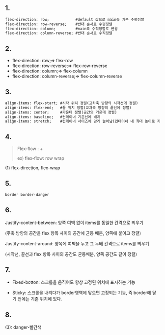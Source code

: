 ## 1.

```html
flex-direction: row;            #default 값으로 main축 기본 수평정렬
flex-direction: row-reverse;    #반대 순서로 수평정렬 
flex-direction: column;         #main축 수직정렬로 변경
flex-direction: column-reverse; #반대 순서로 수직정렬
```



## 2.

- flex-direction: row;=> flex-row
- flex-direction: row-reverse;=> flex-row-reverse
- flex-direction: column;=> flex-column
- flex-direction: column-reverse;=> flex-column-reverse



## 3. 

``` html 
align-items: flex-start; #시작 위치 정렬(교차축 방향의 시작선에 정렬)
align-items: flex-end;   #끝 위치 정렬(교차축 방향의 끝선에 정렬)
align-items: center;     #가운데 정렬(공간의 가운데 정렬)
align-items: baseline;	 #컨테이너 기준선에 배치
align-items: stretch;    #컨테이너 사이즈에 맞게 늘어남(컨테이너 내 최대 높이로 지정)
```



## 4.

>  Flex-flow : <flex-direction> + <flex-wrap>
>
> ex) flex-flow: row wrap

(1) flex-direction, flex-wrap



## 5.

``` html
border border-danger
```



## 6.

Justify-content-between: 양쪽 여백 없이 items를 동일한 간격으로 띄우기 

(주축 방향의 공간을 flex 항목 사이의 공간에 균등 배분, 양쪽에 붙이고 정렬)

Justify-content-around: 양쪽에 여백을 두고 그 두배 간격으로 items를 띄우기

(시작선, 끝선과 flex 항목 사이의 공간도 균등배분, 양쪽 공간도 같이 정렬)



## 7.

- Fixed-botton: 스크롤을 움직여도 항상 고정된 위치에 표시하는 기능

- Sticky: 스크롤을 내리다가 border영역에 닿으면 고정되는 기능, 즉 border에 닿기 전에는 기존 위치에 있다.

  

## 8. 

(3): danger-빨간색